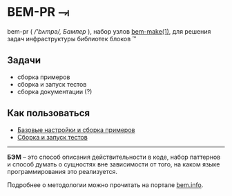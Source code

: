BEM-PR ⥗
========

bem-pr ( */'bʌmpə/, Бампер* ), набор узлов
[bem-make(1)](http://github.com/bem/bem-tools), для решения задач инфраструктуры
библиотек блоков ™

Задачи
------

  * сборка примеров
  * сборка и запуск тестов
  * сборка документации (?)

Как пользоваться
----------------

  * [Базовые настройки и сборка примеров](docs/howto.ru.md)
  * [Сборка и запуск тестов](docs/tests.ru.md)

---

**БЭМ** – это способ описания действительности в коде, набор паттернов и способ
думать о сущностях вне зависимости от того, на каком языке программирования
это реализуется.

Подробнее о методологии можно прочитать на портале [bem.info](http://ru.bem.info).
